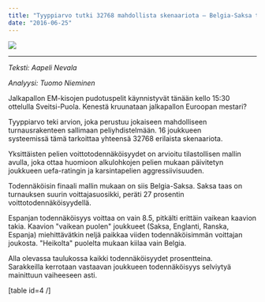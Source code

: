 ```yaml
---
title: "Tyyppiarvo tutki 32768 mahdollista skenaariota — Belgia-Saksa todennäköisin EM-finaali"
date: "2016-06-25"
---
```


![](http://img.uefa.com/imgml/2016/euro/social/og-default.jpg)

* * *

_Teksti: Aapeli Nevala_

_Analyysi: Tuomo Nieminen_

Jalkapallon EM-kisojen pudotuspelit käynnistyvät tänään kello 15:30 ottelulla Sveitsi-Puola. Kenestä kruunataan jalkapallon Euroopan mestari?

Tyyppiarvo teki arvion, joka perustuu jokaiseen mahdolliseen turnausrakenteen sallimaan peliyhdistelmään. 16 joukkueen systeemissä tämä tarkoittaa yhteensä 32768 erilaista skenaariota.

Yksittäisten pelien voittotodennäköisyydet on arvioitu tilastollisen mallin avulla, joka ottaa huomioon alkulohkojen pelien mukaan päivitetyn joukkueen uefa-ratingin ja karsintapelien aggressiivisuuden.

Todennäköisin finaali mallin mukaan on siis Belgia-Saksa. Saksa taas on turnauksen suurin voittajasuosikki, peräti 27 prosentin voittotodennäköisyydellä.

Espanjan todennäköisyys voittaa on vain 8.5, pitkälti erittäin vaikean kaavion takia. Kaavion "vaikean puolen" joukkueet (Saksa, Englanti, Ranska, Espanja) miehittävätkin neljä paikkaa viiden todennäköisimmän voittajan joukosta. "Heikolta" puolelta mukaan kiilaa vain Belgia.

Alla olevassa taulukossa kaikki todennäköisyydet prosentteina. Sarakkeilla kerrotaan vastaavan joukkueen todennäköisyys selviytyä mainittuun vaiheeseen asti.

\[table id=4 /\]
